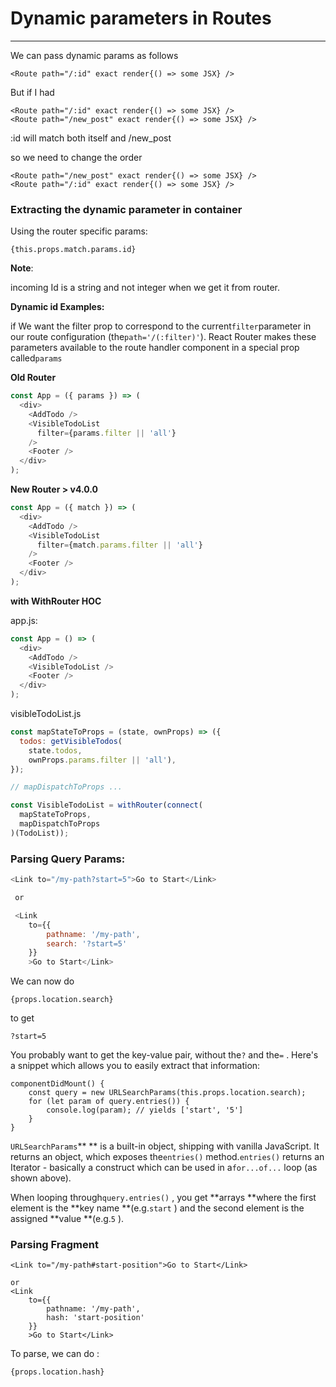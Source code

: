 # Dynamic parameters in Routes

---

We can pass dynamic params as follows

```
<Route path="/:id" exact render{() => some JSX} />
```

But if I had

```
<Route path="/:id" exact render{() => some JSX} />
<Route path="/new_post" exact render{() => some JSX} />
```

:id will match both itself and /new\_post

so we need to change the order

```
<Route path="/new_post" exact render{() => some JSX} />
<Route path="/:id" exact render{() => some JSX} />
```

### Extracting the dynamic parameter in container

Using the router specific params:

```
{this.props.match.params.id}
```

**Note**:

incoming Id is a string and not  integer when we get it from router.

**Dynamic id Examples:**

if We want the filter prop to correspond to the current`filter`parameter in our route configuration \(the`path='/(:filter)'`\). React Router makes these parameters available to the route handler component in a special prop called`params`

**Old Router**

```js
const App = ({ params }) => (
  <div>
    <AddTodo />
    <VisibleTodoList
      filter={params.filter || 'all'}
    />
    <Footer />
  </div>
);
```

**New Router &gt; v4.0.0**

```js
const App = ({ match }) => (
  <div>
    <AddTodo />
    <VisibleTodoList
      filter={match.params.filter || 'all'}
    />
    <Footer />
  </div>
);
```

**with WithRouter HOC**

app.js: 

```js
const App = () => (
  <div>
    <AddTodo />
    <VisibleTodoList />
    <Footer />
  </div>
);
```

visibleTodoList.js

```js
const mapStateToProps = (state, ownProps) => ({
  todos: getVisibleTodos(
    state.todos,
    ownProps.params.filter || 'all'),
});

// mapDispatchToProps ...

const VisibleTodoList = withRouter(connect(
  mapStateToProps,
  mapDispatchToProps
)(TodoList));
```

### Parsing Query Params:

```js
<Link to="/my-path?start=5">Go to Start</Link> 

 or 

 <Link 
    to={‌{
        pathname: '/my-path',
        search: '?start=5'
    }}
    >Go to Start</Link>
```

We can now do

```
{props.location.search}
```

to get

`?start=5`

You probably want to get the key-value pair, without the`?`  and the`=` . Here's a snippet which allows you to easily extract that information:

```
componentDidMount() {
    const query = new URLSearchParams(this.props.location.search);
    for (let param of query.entries()) {
        console.log(param); // yields ['start', '5']
    }
}
```

`URLSearchParams`** ** is a built-in object, shipping with vanilla JavaScript. It returns an object, which exposes the`entries()`  method.`entries()`  returns an Iterator - basically a construct which can be used in a`for...of...`  loop \(as shown above\).

When looping through`query.entries()` , you get **arrays **where the first element is the **key name **\(e.g.`start` \) and the second element is the assigned **value **\(e.g.`5` \).

### Parsing Fragment

```
<Link to="/my-path#start-position">Go to Start</Link> 

or 
<Link 
    to={‌{
        pathname: '/my-path',
        hash: 'start-position'
    }}
    >Go to Start</Link>
```

To parse, we can do :

```
{props.location.hash}
```



